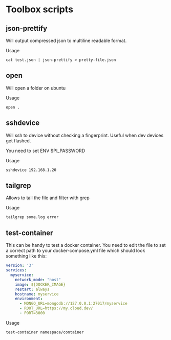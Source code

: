 # Toolbox scripts

## json-prettify

Will output compressed json to multiline readable format.

Usage
```
cat test.json | json-prettify > pretty-file.json
```

## open

Will open a folder on ubuntu

Usage
```
open .
```

## sshdevice

Will ssh to device without checking a fingerprint. Useful when dev devices get flashed. 

You need to set ENV $PI_PASSWORD

Usage
```
sshdevice 192.168.1.20
```

## tailgrep

Allows to tail the file and filter with grep

Usage
```
tailgrep some.log error
```

## test-container

This can be handy to test a docker container. You need to edit the file to set a correct path to your
docker-compose.yml file which should look something like this:
```yaml
version: '3'
services:
  myservice:
    network_mode: "host"
    image: ${DOCKER_IMAGE}
    restart: always
    hostname: myservice
    environment:
      - MONGO_URL=mongodb://127.0.0.1:27017/myservice
      - ROOT_URL=https://my.cloud.dev/
      - PORT=3000
```

Usage
```
test-container namespace/container
```
